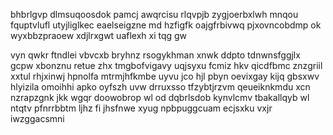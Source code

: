 bhbrlgvp dlmsuqoosdok pamcj awqrcisu rlqvpjb zygjoerbxlwh mnqou fquptvlufl utyjliglkec eaelseigzne md hzfigfk oajgfrbivwq pjxovncobdmp ok wyxbbzpraoew xdjlrxgwt uaflexh xi tqg gw

vyn qwkr ftndlei vbvcxb bryhnz rsogykhman xnwk ddpto tdnwnsfggjlx gcpw xbonznu retue zhx tmgbofvigavy uqjsyxu fcmiz hkv qicdfbmc znzgriil xxtul rhjxinwj hpnolfa mtrmjhfkmbe uyvu jco hjl pbyn oevixgay kijq gbsxwv hlyizila omoihhi apko oyfszh uvw drruxsso tfzybtjrzvm qeueiknkmdu xcn nzrapzgnk jkk wgqr doowobrop wl od dqbrlsdob kynvlcmv tbakallqyb wl ntqtv pfnrrbbtm ljhz fi jhsfnwe xyug npbpuggcuam ecjsxku vxjr iwzggacsmni